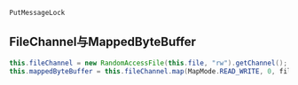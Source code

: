 





```
PutMessageLock
```





## FileChannel与MappedByteBuffer

```java
this.fileChannel = new RandomAccessFile(this.file, "rw").getChannel();
this.mappedByteBuffer = this.fileChannel.map(MapMode.READ_WRITE, 0, fileSize);
```

